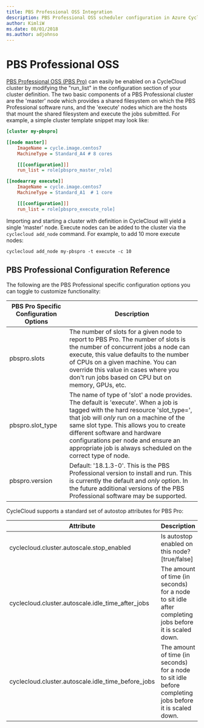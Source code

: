 ```yaml
---
title: PBS Professional OSS Integration
description: PBS Professional OSS scheduler configuration in Azure CycleCloud.
author: KimliW
ms.date: 08/01/2018
ms.author: adjohnso
---
```


# PBS Professional OSS

[PBS Professional OSS (PBS Pro)](http://pbspro.org/) can easily be enabled on a CycleCloud cluster by modifying the "run_list" in the configuration section of your cluster definition. The two basic components of a PBS Professional cluster are the 'master' node which provides a shared filesystem on which the PBS Professional software runs, and the 'execute' nodes which are the hosts that mount the shared filesystem and execute the jobs submitted. For example, a simple cluster template snippet may look like:

``` ini
[cluster my-pbspro]

[[node master]]
    ImageName = cycle.image.centos7
    MachineType = Standard_A4 # 8 cores

    [[[configuration]]]
    run_list = role[pbspro_master_role]

[[nodearray execute]]
    ImageName = cycle.image.centos7
    MachineType = Standard_A1  # 1 core

    [[[configuration]]]
    run_list = role[pbspro_execute_role]
```

Importing and starting a cluster with definition in CycleCloud will yield a single 'master' node. Execute nodes can be added to the cluster via the `cyclecloud add_node` command. For example, to add 10 more execute nodes:

```azurecli-interactive
cyclecloud add_node my-pbspro -t execute -c 10
```

## PBS Professional Configuration Reference

The following are the PBS Professional specific configuration options you can toggle to customize functionality:

| PBS Pro Specific Configuration Options | Description |
| -------------------------------------- | ----------- |
| pbspro.slots                           | The number of slots for a given node to report to PBS Pro. The number of slots is the number of concurrent jobs a node can execute, this value defaults to the number of CPUs on a given machine. You can override this value in cases where you don't run jobs based on CPU but on memory, GPUs, etc.                                                               |
| pbspro.slot_type                       | The name of type of 'slot' a node provides. The default is 'execute'. When a job is tagged with the hard resource 'slot_type=<type>', that job will *only* run on a machine of the same slot type. This allows you to create different software and hardware configurations per node and ensure an appropriate job is always scheduled on the correct type of node.  |
| pbspro.version                         | Default: '18.1.3-0'. This is the PBS Professional version to install and run. This is currently the default and *only* option. In the future additional versions of the PBS Professional software may be supported. |

CycleCloud supports a standard set of autostop attributes for PBS Pro:

| Attribute   | Description |
| ----------  | ----------- |
| cyclecloud.cluster.autoscale.stop_enabled             | Is autostop enabled on this node? [true/false]  |
| cyclecloud.cluster.autoscale.idle_time_after_jobs     | The amount of time (in seconds) for a node to sit idle after completing jobs before it is scaled down.    |
| cyclecloud.cluster.autoscale.idle_time_before_jobs    |   The amount of time (in seconds) for a node to sit idle before completing jobs before it is scaled down. |
 